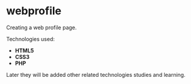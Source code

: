 # webprofile
Creating a web profile page.

Technologies used:

* **HTML5**
* **CSS3**
* **PHP** 

Later they will be added other related technologies studies and learning.
